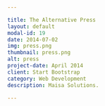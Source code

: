 ```yaml
---

title: The Alternative Press
layout: default
modal-id: 19
date: 2014-07-02
img: press.png
thumbnail: press.png
alt: press
project-date: April 2014
client: Start Bootstrap
category: Web Development
description: Maisa Solutions.

---
```

